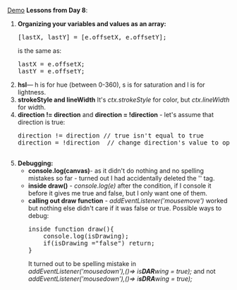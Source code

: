 <a href="http://www.anuvi.me/javascript30/day8.html" target="_blank" title="Demo-Day 8" rel="external">Demo</a>
<strong>Lessons from Day 8</strong>:
<ol>

<li><strong>Organizing your variables and values as an array:</strong>
<pre>
[lastX, lastY] = [e.offsetX, e.offsetY];
</pre>
is the same as:
<pre>
lastX = e.offsetX;
lastY = e.offsetY;
</pre>

</li>
	<li><strong>hsl</strong>&mdash; h is for hue (between 0-360), s is for saturation and l is for lightness.</li>
	<li><strong>strokeStyle and lineWidth</strong> It's <em>ctx.strokeStyle</em> for color, but <em>ctx.lineWidth </em>for width.</li>
	<li><strong>direction != direction</strong> and <strong>direction = !direction</strong> - let's assume that direction is true:
<pre>
direction != direction // true isn't equal to true
direction = !direction  // change direction's value to opposite - if true, now be false

</pre>


</li>
	<li><strong>Debugging:</strong><ul>
	<li><strong>console.log(canvas)</strong>- as it didn't do nothing and no spelling mistakes so far - turned out I had accidentally deleted the '</script>' tag.</li>
	<li><strong>inside draw()</strong> - <em>console.log(e) </em>after the condition, if I console it before it gives me true and false, but I only want one of them.</li>
	<li><strong>calling out draw function</strong> - <em>addEventListener('mousemove')</em> worked but nothing else  didn't care if it was false or true. Possible ways to debug:<pre>
inside function draw(){
	console.log(isDrawing);
	if(isDrawing ="false") return;
}
</pre>
It turned out to be spelling mistake in <em>addEventListener('mousedown'),()=> is<strong>DAR</strong>wing = true);</em> and not <em>addEventListener('mousedown'),()=> i<strong>sDRA</strong>wing = true);</em>
</li>



</ul>


</li>




	






</ol>
